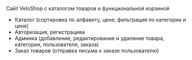 Сайт VeloShop с каталогом товаров и функциональной корзиной
- Каталог (сортировка по алфавиту, цене, фильтрация по категории и цене)
- Авторизация, регистрацияа
- Админка (добавление, редактирование и удаление товара, категории, пользователя, заказа)
- Заказ товаров (отправка письма о заказе пользователю)